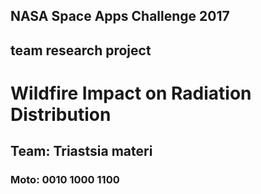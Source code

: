 ## NASA Space Apps Challenge 2017
## team research project

# Wildfire Impact on Radiation Distribution  
## Team: Triastsia materi
### Moto: 0010 1000 1100
